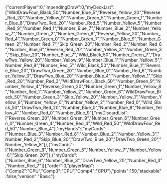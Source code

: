 {"currentPlayer":0,"impendingDraw":0,"myDeckList":["WildDrawFour_Black_50","Number_Blue_5","Reverse_Yellow_20","Reverse_Red_20","Number_Yellow_9","Number_Green_5","Number_Green_1","Number_Blue_8","DrawTwo_Red_20","Number_Red_5","Number_Yellow_5","Number_Red_9","Number_Red_1","Number_Blue_7","Number_Blue_2","Number_Yellow_7","Number_Green_2","Number_Green_8","Reverse_Yellow_20","Number_Red_4","Number_Green_0","Number_Green_7","Number_Blue_9","Number_Green_2","Number_Red_7","Skip_Green_20","Number_Red_2","Number_Red_6","Number_Blue_6","Reverse_Red_20","Number_Yellow_3","Number_Green_3","Skip_Blue_20","Number_Blue_7","Wild_Black_50","Number_Green_7","DrawTwo_Yellow_20","Number_Yellow_9","Number_Blue_1","Number_Yellow_5","Number_Red_9","Number_Red_5","Wild_Black_50","Number_Blue_1","Reverse_Blue_20","DrawTwo_Green_20","Number_Blue_0","Number_Red_6","Number_Yellow_0","DrawTwo_Blue_20","Number_Blue_4","Number_Yellow_1","Skip_Red_20","Number_Red_3","WildDrawFour_Black_50","Number_Green_9","Number_Yellow_4","Reverse_Green_20","Number_Green_1","Number_Yellow_8","Number_Red_1","Number_Yellow_2","Number_Green_6","WildDrawFour_Black_50","Number_Green_3","Skip_Yellow_20","Number_Yellow_1","Number_Yellow_6","Number_Yellow_0","Number_Yellow_2","Number_Red_0","Wild_Black_50","DrawTwo_Red_20","Number_Blue_0","Number_Blue_8","Number_Yellow_4","Number_Red_0","Number_Blue_9"],"myDiscardList":["Reverse_Green_20","Number_Green_9","Number_Green_6","Number_Green_0","Number_Green_4","Number_Red_4","Wild_Red_50","WildDrawFour_Red_50","Number_Blue_4"],"myHands":["myCards":["Number_Blue_3","Number_Red_8","Number_Blue_2","Number_Yellow_3","Number_Red_2","Skip_Blue_20","DrawTwo_Blue_20","DrawTwo_Green_20","Number_Yellow_8"]},{"myCards":["Number_Green_8","Number_Green_5","Number_Yellow_7","Number_Yellow_6","Skip_Green_20"]},{"myCards":["Number_Blue_6","Number_Blue_3","DrawTwo_Yellow_20","Number_Red_3","Number_Red_7"]}],"order":0,"playerMap":{"Comp2":"CPU","Comp3":"CPU","Comp4":"CPU"},"points":150,"stackable":false,"version":"Basic"}